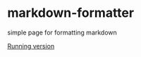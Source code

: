 # markdown-formatter
simple page for formatting markdown

[Running version](https://link-url-here.org](https://titzko.github.io/markdown-formatter/)https://titzko.github.io/markdown-formatter/)

